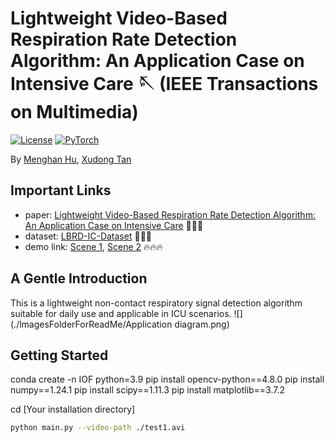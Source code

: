 # Lightweight Video-Based Respiration Rate Detection Algorithm: An Application Case on Intensive Care 🪡 (IEEE Transactions on Multimedia)
[![License](https://img.shields.io/badge/License-Apache_2.0-blue.svg)](https://opensource.org/licenses/Apache-2.0) 
<a href="https://pytorch.org/get-started/locally/"><img alt="PyTorch" src="https://img.shields.io/badge/PyTorch-ee4c2c?logo=pytorch&logoColor=white"></a>

By [Menghan Hu]([https://scholar.google.com.au/citations?user=w_VMopoAAAAJ&hl=en](https://faculty.ecnu.edu.cn/_s15/hmh/main.psp)), [Xudong Tan](https://scholar.google.com/citations?user=6wfIBLgAAAAJ&hl=zh-CN&oi=sra)

## Important Links
- paper: [Lightweight Video-Based Respiration Rate Detection Algorithm: An Application Case on Intensive Care](https://ieeexplore.ieee.org/abstract/document/10158936)  🎉🎉🎉
- dataset: [LBRD-IC-Dataset](https://github.com/ShawnTan86/LBRD-IC-Dataset) 🌟🌟🌟
- demo link: [Scene 1](https://www.youtube.com/watch?v=rpBcFdN-Pbw&t=2s), [Scene 2](https://www.youtube.com/watch?v=tb_ixhTzqvs) 🔥🔥🔥

## A Gentle Introduction
This is a lightweight non-contact respiratory signal detection algorithm suitable for daily use and applicable in ICU scenarios.
![](./lmagesFolderForReadMe/Application diagram.png)

## Getting Started
conda create -n IOF python=3.9
pip install opencv-python==4.8.0
pip install numpy==1.24.1
pip install scipy==1.11.3
pip install matplotlib==3.7.2

cd [Your installation directory]

```bash
python main.py --video-path ./test1.avi
```



